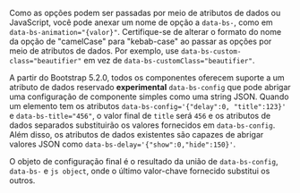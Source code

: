 Como as opções podem ser passadas por meio de atributos de dados ou JavaScript,
você pode anexar um nome de opção a `data-bs-`, como em
`data-bs-animation="{valor}"`.
Certifique-se de alterar o formato do nome da opção de "camelCase" para
"kebab-case" ao passar as opções por meio de atributos de dados.
Por exemplo, use `data-bs-custom-class="beautifier"` em vez de
`data-bs-customClass="beautifier"`.

A partir do Bootstrap 5.2.0, todos os componentes oferecem suporte a um atributo
de dados reservado **experimental** `data-bs-config` que pode abrigar uma
configuração de componente simples como uma string JSON.
Quando um elemento tem os atributos `data-bs-config='{"delay":0, "title":123}'`
e `data-bs-title="456"`, o valor final de `title` será `456` e os atributos de
dados separados substituirão os valores fornecidos em `data-bs-config`.
Além disso, os atributos de dados existentes são capazes de abrigar valores JSON
como `data-bs-delay='{"show":0,"hide":150}'`.

O objeto de configuração final é o resultado da união de `data-bs-config`,
`data-bs-` e `js object`, onde o último valor-chave fornecido substitui os
outros.
